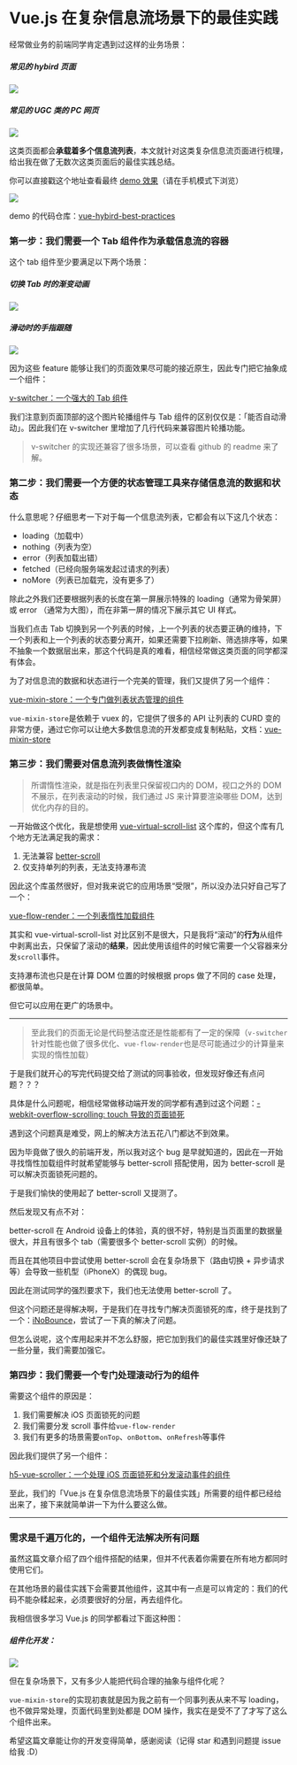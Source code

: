 # Vue.js 在复杂信息流场景下的最佳实践

经常做业务的前端同学肯定遇到过这样的业务场景：

##### 常见的 hybird 页面
<img src="https://github.com/falstack/vue-hybird-best-practices/blob/master/assets/img/h5.png?raw=true">

##### 常见的 UGC 类的 PC 网页
<img src="https://github.com/falstack/vue-hybird-best-practices/blob/master/assets/img/pc.png?raw=true">

这类页面都会**承载着多个信息流列表**，本文就针对这类复杂信息流页面进行梳理，给出我在做了无数次这类页面后的最佳实践总结。

你可以直接戳这个地址查看最终 [demo 效果](https://falstack.github.io/vue-hybrid-best-practices/)（请在手机模式下浏览）

<img src="https://github.com/falstack/vue-hybird-best-practices/blob/master/assets/img/qr.png?raw=true">

demo 的代码仓库：[vue-hybird-best-practices](https://github.com/falstack/vue-hybird-best-practices)

### 第一步：我们需要一个 Tab 组件作为承载信息流的容器

这个 tab 组件至少要满足以下两个场景：

##### 切换 Tab 时的渐变动画
<img src="https://github.com/falstack/vue-hybird-best-practices/blob/master/assets/img/header.gif?raw=true">

##### 滑动时的手指跟随
<img src="https://github.com/falstack/vue-hybird-best-practices/blob/master/assets/img/content.gif?raw=true">

因为这些 feature 能够让我们的页面效果尽可能的接近原生，因此专门把它抽象成一个组件：

[v-switcher：一个强大的 Tab 组件](https://github.com/falstack/v-switcher)

我们注意到页面顶部的这个图片轮播组件与 Tab 组件的区别仅仅是：「能否自动滑动」。因此我们在 v-switcher 里增加了几行代码来兼容图片轮播功能。

> v-switcher 的实现还兼容了很多场景，可以查看 github 的 readme 来了解。

### 第二步：我们需要一个方便的状态管理工具来存储信息流的数据和状态

什么意思呢？仔细思考一下对于每一个信息流列表，它都会有以下这几个状态：

- loading（加载中）
- nothing（列表为空）
- error（列表加载出错）
- fetched（已经向服务端发起过请求的列表）
- noMore（列表已加载完，没有更多了）

除此之外我们还要根据列表的长度在第一屏展示特殊的 loading（通常为骨架屏）或 error （通常为大图），而在非第一屏的情况下展示其它 UI 样式。

当我们点击 Tab 切换到另一个列表的时候，上一个列表的状态要正确的维持，下一个列表和上一个列表的状态要分离开，如果还需要下拉刷新、筛选排序等，如果不抽象一个数据层出来，那这个代码是真的难看，相信经常做这类页面的同学都深有体会。

为了对信息流的数据和状态进行一个完美的管理，我们又提供了另一个组件：

[vue-mixin-store：一个专门做列表状态管理的组件](https://github.com/falstack/vue-mixin-store)

`vue-mixin-store`是依赖于 vuex 的，它提供了很多的 API 让列表的 CURD 变的非常方便，通过它你可以让绝大多数信息流的开发都变成复制粘贴，文档：[vue-mixin-store](https://falstack.github.io/vue-mixin-store/)

### 第三步：我们需要对信息流列表做惰性渲染

> 所谓惰性渲染，就是指在列表里只保留视口内的 DOM，视口之外的 DOM 不展示，在列表滚动的时候，我们通过 JS 来计算要渲染哪些 DOM，达到优化内存的目的。

一开始做这个优化，我是想使用 [vue-virtual-scroll-list](https://github.com/tangbc/vue-virtual-scroll-list) 这个库的，但这个库有几个地方无法满足我的需求：

1. 无法兼容 [better-scroll](https://github.com/ustbhuangyi/better-scroll)
2. 仅支持单列的列表，无法支持瀑布流

因此这个库虽然很好，但对我来说它的应用场景“受限”，所以没办法只好自己写了一个：

[vue-flow-render：一个列表惰性加载组件](https://github.com/falstack/vue-flow-render)

其实和 vue-virtual-scroll-list 对比区别不是很大，只是我将“滚动”的**行为**从组件中剥离出去，只保留了滚动的**结果**，因此使用该组件的时候它需要一个父容器来分发`scroll`事件。

支持瀑布流也只是在计算 DOM 位置的时候根据 props 做了不同的 case 处理，都很简单。

但它可以应用在更广的场景中。

--------

> 至此我们的页面无论是代码整洁度还是性能都有了一定的保障（`v-switcher`针对性能也做了很多优化、`vue-flow-render`也是尽可能通过少的计算量来实现的惰性加载）

于是我们就开心的写完代码提交给了测试的同事验收，但发现好像还有点问题？？？

具体是什么问题呢，相信经常做移动端开发的同学都有遇到过这个问题：[-webkit-overflow-scrolling: touch 导致的页面锁死](https://www.baidu.com/s?wd=-webkit-overflow-scrolling%20%E9%A1%B5%E9%9D%A2%E9%94%81%E6%AD%BB&rsv_spt=1&rsv_iqid=0xe9a920ca001bb6af&issp=1&f=8&rsv_bp=1&rsv_idx=2&ie=utf-8&tn=baiduhome_pg&rsv_enter=1&rsv_dl=ib&rsv_sug3=26&rsv_sug1=12&rsv_sug7=101&rsv_t=ed46ZgkjtBjoinygD4sGRFYA%2Bv68%2BIUztl6hHQNBqFqChsyY5kDTEkawll8DTU%2FK9Rq0)

遇到这个问题真是难受，网上的解决方法五花八门都达不到效果。

因为毕竟做了很久的前端开发，所以我对这个 bug 是早就知道的，因此在一开始寻找惰性加载组件时就希望能够与 better-scroll 搭配使用，因为 better-scroll 是可以解决页面锁死问题的。

于是我们愉快的使用起了 better-scroll 又提测了。

然后发现又有点不对：

better-scroll 在 Android 设备上的体验，真的很不好，特别是当页面里的数据量很大，并且有很多个 tab（需要很多个 better-scroll 实例）的时候。

而且在其他项目中尝试使用 better-scroll 会在复杂场景下（路由切换 + 异步请求等）会导致一些机型（iPhoneX）的偶现 bug。

因此在测试同学的强烈要求下，我们也无法使用 better-scroll 了。

但这个问题还是得解决啊，于是我们在寻找专门解决页面锁死的库，终于是找到了一个：[iNoBounce](https://github.com/lazd/iNoBounce)，尝试了一下真的解决了问题。

但怎么说呢，这个库用起来并不怎么舒服，把它加到我们的最佳实践里好像还缺了一些分量，我们需要加强它。

### 第四步：我们需要一个专门处理滚动行为的组件

需要这个组件的原因是：

1. 我们需要解决 iOS 页面锁死的问题
2. 我们需要分发 scroll 事件给`vue-flow-render`
3. 我们有更多的场景需要`onTop`、`onBottom`、`onRefresh`等事件

因此我们提供了另一个组件：

[h5-vue-scroller：一个处理 iOS 页面锁死和分发滚动事件的组件](https://github.com/falstack/h5-vue-scroller)

至此，我们的「Vue.js 在复杂信息流场景下的最佳实践」所需要的组件都已经给出来了，接下来就简单讲一下为什么要这么做。

--------

### 需求是千遍万化的，一个组件无法解决所有问题

虽然这篇文章介绍了四个组件搭配的结果，但并不代表着你需要在所有地方都同时使用它们。

在其他场景的最佳实践下会需要其他组件，这其中有一点是可以肯定的：我们的代码不能杂糅起来，必须要很好的分层，再去组件化。

我相信很多学习 Vue.js 的同学都看过下面这种图：

##### 组件化开发：
<img src="https://github.com/falstack/vue-hybird-best-practices/blob/master/assets/img/component.jpg?raw=true">

但在复杂场景下，又有多少人能把代码合理的抽象与组件化呢？

`vue-mixin-store`的实现初衷就是因为我之前有一个同事列表从来不写 loading，也不做异常处理，页面代码里到处都是 DOM 操作，我实在是受不了了才写了这么个组件出来。

希望这篇文章能让你的开发变得简单，感谢阅读（记得 star 和遇到问题提 issue 给我 :D）

